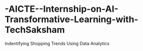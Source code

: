 # -AICTE--Internship-on-AI-Transformative-Learning-with-TechSaksham
Indentifying Shopping Trends Using Data Analytics
